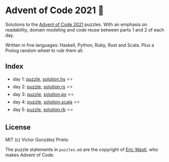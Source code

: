 # Advent of Code 2021 :christmas_tree:

Solutions to the [Advent of Code 2021](https://adventofcode.com/2021) puzzles. With an emphasis on readability, domain modeling and code reuse between parts 1 and 2 of each day.

Written in five languages: Haskell, Python, Ruby, Rust and Scala. Plus a Prolog random wheel to rule them all.

## Index

- day 1: [puzzle](./puzzles.md#----day-1-sonar-sweep----), [solution.hs](./solutions/haskell/app/Day01.hs) :star::star:
- day 2: [puzzle](./puzzles.md#----day-2-dive----), [solution.rs](./solutions/rust/src/bin/day02.rs) :star::star:
- day 3: [puzzle](./puzzles.md#----day-3-binary-diagnostic----), [solution.py](./solutions/python/day03.py) :star::star:
- day 4: [puzzle](./puzzles.md#----day-4-giant-squid----), [solution.scala](./solutions/scala/src/main/scala/Day04.scala) :star::star:
- day 5: [puzzle](./puzzles.md#----day-5-hydrothermal-venture----), [solution.rb](./solutions/ruby/day05.rb) :star::star:

## License

MIT (c) Víctor González Prieto

The puzzle statements in `puzzles.md` are the copyright of [Eric Wastl](https://adventofcode.com/2021/about), who makes Advent of Code.
